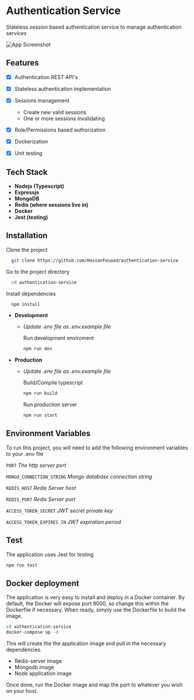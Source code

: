 
# Authentication Service

Stateless session based authentication service to manage authentication services



![App Screenshot](https://i.imgur.com/vXurx4O.png)


## Features

- [x]  Authentication REST API's
- [x]  Stateless authentication implementation
- [x]  Sessions management
    - Create new valid sessions
    - One or more sessions invalidating
- [x]  Role/Permissions based authorization
- [x]  Dockerization
- [x]  Unit testing


## Tech Stack

- **Nodejs (Typescript)**
- **Expressjs**
- **MongoDB**
- **Redis (where sessions live in)**
- **Docker**
- **Jest (testing)**


## Installation

Clone the project

```bash
  git clone https://github.com/HassanFouaad/authentication-service
```

Go to the project directory

```bash
  cd authentication-service
```

Install dependencies

```bash
  npm install
```

- **Development**
  - *Update .env file as .env.example file*

    Run development enviroment
    ```bash
    npm run dev
    ```
- **Production**
  - *Update .env file as .env.example file*

    Build/Compile typescript
    ```bash
    npm run build
    ```
    Run production server
    ```bash
    npm run start
    ```
## Environment Variables

To run this project, you will need to add the following environment variables to your .env file

`PORT` *The http server port*

`MONGO_CONNECTION_STRING` *Mongo database connection string*

`REDIS_HOST` *Redis Server host*

`REDIS_PORT` *Redis Server port*

`ACCESS_TOKEN_SECRET` *JWT secret private key*

`ACCESS_TOKEN_EXPIRES_IN` *JWT expiration period*
## Test

The application uses Jest for testing

```sh
npm run test
```
## Docker deployment

The application is very easy to install and deploy in a Docker container.
By default, the Docker will expose port 9000, so change this within the
Dockerfile if necessary. When ready, simply use the Dockerfile to
build the image.

```sh
cd authentication-service
docker-compose up -d
```

This will create the the application image and pull in the necessary dependencies.

- Redis-server image
- Mongodb image
- Node application image

Once done, run the Docker image and map the port to whatever you wish on your host.
